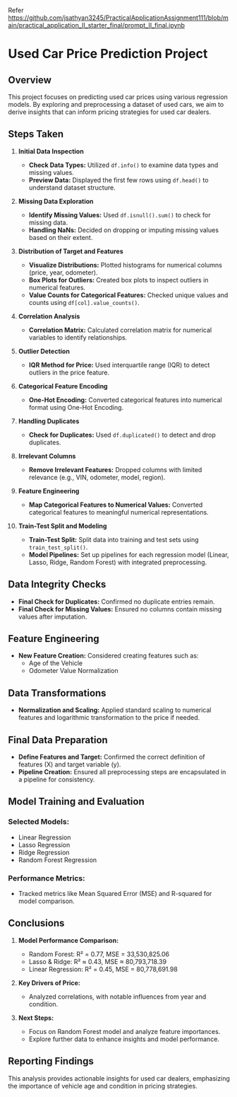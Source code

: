 Refer https://github.com/jsathyan3245/PracticalApplicationAssignment111/blob/main/practical_application_II_starter_final/prompt_II_final.ipynb

# **Used Car Price Prediction Project**

## **Overview**
This project focuses on predicting used car prices using various regression models. By exploring and preprocessing a dataset of used cars, we aim to derive insights that can inform pricing strategies for used car dealers.

## **Steps Taken**

1. **Initial Data Inspection**
   - **Check Data Types:** Utilized `df.info()` to examine data types and missing values.
   - **Preview Data:** Displayed the first few rows using `df.head()` to understand dataset structure.

2. **Missing Data Exploration**
   - **Identify Missing Values:** Used `df.isnull().sum()` to check for missing data.
   - **Handling NaNs:** Decided on dropping or imputing missing values based on their extent.

3. **Distribution of Target and Features**
   - **Visualize Distributions:** Plotted histograms for numerical columns (price, year, odometer).
   - **Box Plots for Outliers:** Created box plots to inspect outliers in numerical features.
   - **Value Counts for Categorical Features:** Checked unique values and counts using `df[col].value_counts()`.

4. **Correlation Analysis**
   - **Correlation Matrix:** Calculated correlation matrix for numerical variables to identify relationships.

5. **Outlier Detection**
   - **IQR Method for Price:** Used interquartile range (IQR) to detect outliers in the price feature.

6. **Categorical Feature Encoding**
   - **One-Hot Encoding:** Converted categorical features into numerical format using One-Hot Encoding.

7. **Handling Duplicates**
   - **Check for Duplicates:** Used `df.duplicated()` to detect and drop duplicates.

8. **Irrelevant Columns**
   - **Remove Irrelevant Features:** Dropped columns with limited relevance (e.g., VIN, odometer, model, region).

9. **Feature Engineering**
   - **Map Categorical Features to Numerical Values:** Converted categorical features to meaningful numerical representations.

10. **Train-Test Split and Modeling**
    - **Train-Test Split:** Split data into training and test sets using `train_test_split()`.
    - **Model Pipelines:** Set up pipelines for each regression model (Linear, Lasso, Ridge, Random Forest) with integrated preprocessing.

## **Data Integrity Checks**
- **Final Check for Duplicates:** Confirmed no duplicate entries remain.
- **Final Check for Missing Values:** Ensured no columns contain missing values after imputation.

## **Feature Engineering**
- **New Feature Creation:** Considered creating features such as:
  - Age of the Vehicle
  - Odometer Value Normalization

## **Data Transformations**
- **Normalization and Scaling:** Applied standard scaling to numerical features and logarithmic transformation to the price if needed.

## **Final Data Preparation**
- **Define Features and Target:** Confirmed the correct definition of features (X) and target variable (y).
- **Pipeline Creation:** Ensured all preprocessing steps are encapsulated in a pipeline for consistency.

## **Model Training and Evaluation**
### **Selected Models:**
- Linear Regression
- Lasso Regression
- Ridge Regression
- Random Forest Regression

### **Performance Metrics:**
- Tracked metrics like Mean Squared Error (MSE) and R-squared for model comparison.

## **Conclusions**
1. **Model Performance Comparison:**
   - Random Forest: R² = 0.77, MSE = 33,530,825.06
   - Lasso & Ridge: R² ≈ 0.43, MSE ≈ 80,793,718.39
   - Linear Regression: R² = 0.45, MSE = 80,778,691.98

2. **Key Drivers of Price:**
   - Analyzed correlations, with notable influences from year and condition.

3. **Next Steps:**
   - Focus on Random Forest model and analyze feature importances.
   - Explore further data to enhance insights and model performance.

## **Reporting Findings**
This analysis provides actionable insights for used car dealers, emphasizing the importance of vehicle age and condition in pricing strategies.
